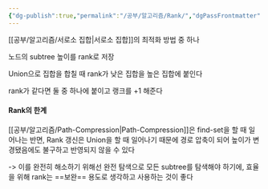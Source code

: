 ```yaml
---
{"dg-publish":true,"permalink":"/공부/알고리즘/Rank/","dgPassFrontmatter":true,"noteIcon":""}
---
```


[[공부/알고리즘/서로소 집합\|서로소 집합]]의 최적화 방법 중 하나

노드의 subtree 높이를 rank로 저장

Union으로 집합을 합칠 때 rank가 낮은 집합을 높은 집합에 붙인다

rank가 같다면 둘 중 하나에 붙이고 랭크를 +1 해준다

#### Rank의 한계
[[공부/알고리즘/Path-Compression\|Path-Compression]]은 find-set을 할 때 일어나는 반면, Rank 갱신은 Union을 할 때 일어나기 때문에 경로 압축이 되어 높이가 변경됐음에도 불구하고 반영되지 않을  수 있다

-> 이를 완전히 해소하기 위해선 완전 탐색으로 모든 subtree를 탐색해야 하기에, 효율을 위해 rank는  ==보완== 용도로 생각하고 사용하는 것이 좋다